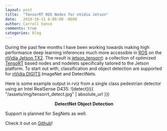 ```yaml
---
layout: post
title:  "TensorRT ROS Nodes for nVidia Jetson"
date:   2018-10-11 6:00:00 -0600
author: Carroll Vance
comments: true
categories: blog
---
```


During the past few months I have been working towards making high performance deep learning inferences much more accessible in [ROS][ros] on the [nVidia Jetson TX2][jetson]. The result is [jetson_tensorrt][jetson_tensorrt]: a collection of optimized [TensoRT][tensorrt] based nodes and nodelets specifically tailored to the Jetson platform. To start out with, classification and object detection are supported for [nVidia DIGITS][digits] ImageNet and DetectNets.

Here is some example output in rviz from a single class pedestrian detector using an Intel RealSense D435:
![detect]({{ "/assets/img/tensorrt_detect.jpg" | absolute_url }})
<p align="center">
<b>DetectNet Object Detection</b><br>
</p>


Support is planned for SegNets as well.

Check it out on [Github][jetson_tensorrt]!

[jetson_tensorrt]: https://github.com/csvance/jetson_tensorrt
[jetson]: https://www.nvidia.com/en-us/autonomous-machines/embedded-systems-dev-kits-modules/
[tensorrt]: https://developer.nvidia.com/tensorrt
[digits]: https://developer.nvidia.com/digits
[tf]: https://www.tensorflow.org
[caffe]: http://caffe.berkeleyvision.org
[pytorch]: https://pytorch.org
[ros]: http://www.ros.org
